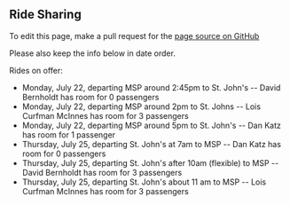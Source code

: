## Ride Sharing

To edit this page, make a pull request for the [page source on GitHub](https://github.com/Collegeville/CW3S19/blob/master/Ride_sharing.md)

Please also keep the info below in date order.

Rides on offer:
- Monday, July 22, departing MSP around 2:45pm to St. John's -- David Bernholdt has room for 0 passengers
- Monday, July 22, departing MSP around 2pm to St. Johns -- Lois Curfman McInnes has room for 3 passengers
- Monday, July 22, departing MSP around 5pm to St. John's -- Dan Katz has room for 1 passenger
- Thursday, July 25, departing St. John's at 7am to MSP -- Dan Katz has room for 0 passengers
- Thursday, July 25, departing St. John's after 10am (flexible) to MSP -- David Bernholdt has room for 3 passengers
- Thursday, July 25, departing St. John's about 11 am to MSP -- Lois Curfman McInnes has room for 3 passengers
